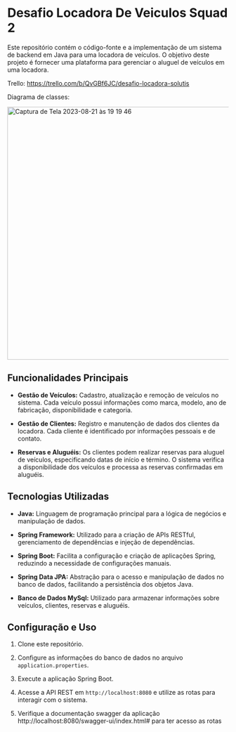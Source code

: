 # Desafio Locadora De Veiculos Squad 2

Este repositório contém o código-fonte e a implementação de um sistema de backend em Java para uma locadora de veículos. O objetivo deste projeto é fornecer uma plataforma para gerenciar o aluguel de veículos em uma locadora.

Trello: https://trello.com/b/QvGBf6JC/desafio-locadora-solutis

Diagrama de classes: 

<img width="576" alt="Captura de Tela 2023-08-21 às 19 19 46" src="https://github.com/ArthurLorenzzo/Desafio-LocadoraDeVeiculos-Squad2/assets/95923686/feb39195-a29a-4b2a-bf28-553575017e3d">

## Funcionalidades Principais

- **Gestão de Veículos:** Cadastro, atualização e remoção de veículos no sistema. Cada veículo possui informações como marca, modelo, ano de fabricação, disponibilidade e categoria.

- **Gestão de Clientes:** Registro e manutenção de dados dos clientes da locadora. Cada cliente é identificado por informações pessoais e de contato.

- **Reservas e Aluguéis:** Os clientes podem realizar reservas para aluguel de veículos, especificando datas de início e término. O sistema verifica a disponibilidade dos veículos e processa as reservas confirmadas em aluguéis.

## Tecnologias Utilizadas

- **Java:** Linguagem de programação principal para a lógica de negócios e manipulação de dados.

- **Spring Framework:** Utilizado para a criação de APIs RESTful, gerenciamento de dependências e injeção de dependências.

- **Spring Boot:** Facilita a configuração e criação de aplicações Spring, reduzindo a necessidade de configurações manuais.

- **Spring Data JPA:** Abstração para o acesso e manipulação de dados no banco de dados, facilitando a persistência dos objetos Java.

- **Banco de Dados MySql:** Utilizado para armazenar informações sobre veículos, clientes, reservas e aluguéis.

## Configuração e Uso

1. Clone este repositório.

2. Configure as informações do banco de dados no arquivo `application.properties`.

3. Execute a aplicação Spring Boot.

5. Acesse a API REST em `http://localhost:8080` e utilize as rotas para interagir com o sistema.

6. Verifique a documentação swagger da aplicação http://localhost:8080/swagger-ui/index.html# para ter acesso as rotas
